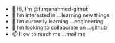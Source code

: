 - 👋 Hi, I’m @furqanahmed-github
- 👀 I’m interested in ...learning new things
- 🌱 I’m currently learning ...engineering
- 💞️ I’m looking to collaborate on ...github
- 📫 How to reach me ...mail me

<!---
furqanahmed-github/furqanahmed-github is a ✨ special ✨ repository because its `README.md` (this file) appears on your GitHub profile.
You can click the Preview link to take a look at your changes.
--->
